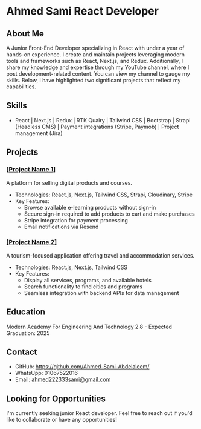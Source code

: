 # Ahmed Sami React Developer

## About Me

A Junior Front-End Developer specializing in React with under a year of hands-on experience. I create and maintain projects leveraging modern tools and frameworks such as React, Next.js, and Redux. Additionally, I share my knowledge and expertise through my YouTube channel, where I post development-related content. You can view my channel to gauge my skills. Below, I have highlighted two significant projects that reflect my capabilities.

## Skills

- React | Next.js | Redux | RTK Quairy | Tailwind CSS | Bootstrap | Strapi (Headless CMS) | Payment integrations (Stripe, Paymob) | Project management (Jira)

## Projects

### [[Project Name 1](https://github.com/Ahmed-Sami-Abdelaleem/E-commerce-FrontEnd)]

A platform for selling digital products and courses.
- Technologies: React.js, Next.js, Tailwind CSS, Strapi, Cloudinary, Stripe
- Key Features:
  - Browse available e-learning products without sign-in
  - Secure sign-in required to add products to cart and make purchases
  - Stripe integration for payment processing
  - Email notifications via Resend


### [[Project Name 2]](https://github.com/Ahmed-Sami-Abdelaleem/airbnb-clone)

A tourism-focused application offering travel and accommodation services.

- Technologies: React.js, Next.js, Tailwind CSS
- Key Features:
  - Display all services, programs, and available hotels
  - Search functionality to find cities and programs
  - Seamless integration with backend APIs for data management

## Education

Modern Academy For Engineering And Technology
2.8 - Expected Graduation: 2025

## Contact

- GitHub: https://github.com/Ahmed-Sami-Abdelaleem/
- WhatsUpp: 01067522016
- Email: ahmed222333sami@gmail.com

## Looking for Opportunities

I'm currently seeking junior React developer. Feel free to reach out if you'd like to collaborate or have any opportunities!
